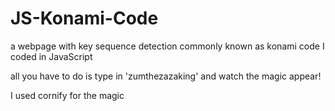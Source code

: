 # JS-Konami-Code
a webpage with key sequence detection commonly known as konami code I coded in JavaScript

all you have to do is type in 'zumthezazaking' and watch the magic appear!

I used cornify for the magic
